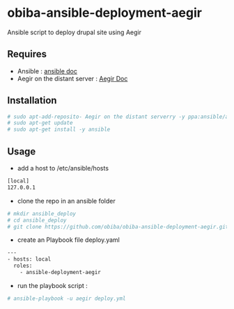 # obiba-ansible-deployment-aegir
Ansible script to deploy drupal site using Aegir
## Requires
- Ansible : [ansible doc](http://docs.ansible.com/ansible/index.html)
- Aegir on the distant server : [Aegir Doc](http://docs.aegirproject.org/en/3.x/community/)
## Installation 
```bash
# sudo apt-add-reposito- Aegir on the distant serverry -y ppa:ansible/ansible
# sudo apt-get update
# sudo apt-get install -y ansible
```
## Usage
- add a host to /etc/ansible/hosts
```bash
[local]
127.0.0.1
```
- clone the repo in an ansible folder 
```bash
# mkdir ansible_deploy
# cd ansible_deploy
# git clone https://github.com/obiba/obiba-ansible-deployment-aegir.git
```
- create an Playbook file deploy.yaml
```bash
---
- hosts: local
  roles:
    - ansible-deployment-aegir
```
- run the playbook script : 
```bash
# ansible-playbook -u aegir deploy.yml
```

